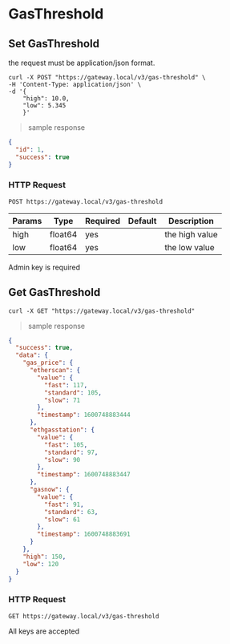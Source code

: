 # GasThreshold

## Set GasThreshold

the request must be application/json format.

``` shell
curl -X POST "https://gateway.local/v3/gas-threshold" \
-H 'Content-Type: application/json' \
-d '{
    "high": 10.0,
    "low": 5.345
    }'
```

> sample response

```json
{
  "id": 1,
  "success": true
}
```

### HTTP Request

`POST https://gateway.local/v3/gas-threshold`

Params | Type | Required | Default | Description
------ | ---- | -------- | ------- | -----------
high | float64 | yes |  | the high value
low | float64 | yes |  | the low value
<aside class="notice">Admin key is required</aside>

## Get GasThreshold


```shell
curl -X GET "https://gateway.local/v3/gas-threshold"
```

> sample response

```json
{
  "success": true,
  "data": {
    "gas_price": {
      "etherscan": {
        "value": {
          "fast": 117,
          "standard": 105,
          "slow": 71
        },
        "timestamp": 1600748883444
      },
      "ethgasstation": {
        "value": {
          "fast": 105,
          "standard": 97,
          "slow": 90
        },
        "timestamp": 1600748883447
      },
      "gasnow": {
        "value": {
          "fast": 91,
          "standard": 63,
          "slow": 61
        },
        "timestamp": 1600748883691
      }
    },
    "high": 150,
    "low": 120
  }
}
```

### HTTP Request

`GET https://gateway.local/v3/gas-threshold`
<aside class="notice">All keys are accepted</aside>